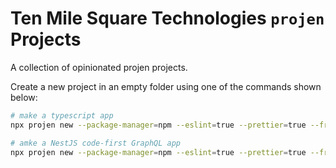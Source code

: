 # Ten Mile Square Technologies `projen` Projects

A collection of opinionated projen projects.

Create a new project in an empty folder using one of the commands shown below:

```bash
# make a typescript app
npx projen new --package-manager=npm --eslint=true --prettier=true --from @10mi2/tms-projen-projects tms-typescript-app

# amke a NestJS code-first GraphQL app
npx projen new --package-manager=npm --eslint=true --prettier=true --from @10mi2/tms-projen-projects tms-nestjs-app --sample-type=graphql-codefirst
```